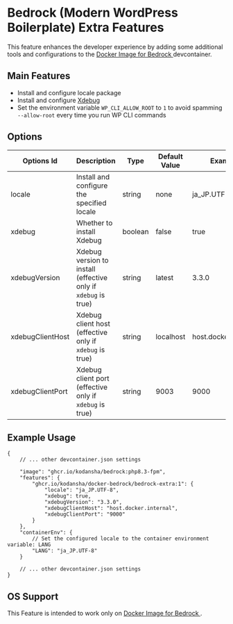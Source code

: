 # Bedrock (Modern WordPress Boilerplate) Extra Features

This feature enhances the developer experience by adding some additional tools and configurations to the [Docker Image for Bedrock
](https://github.com/kodansha/docker-bedrock) devcontainer.

## Main Features

- Install and configure locale package
- Install and configure [Xdebug](https://xdebug.org)
- Set the environment variable `WP_CLI_ALLOW_ROOT` to `1` to avoid spamming `--allow-root` every time you run WP CLI commands

## Options

| Options Id | Description | Type | Default Value | Example |
|-----|-----|-----|-----|-----|
| locale | Install and configure the specified locale | string | none | ja_JP.UTF-8 |
| xdebug | Whether to install Xdebug | boolean | false | true |
| xdebugVersion | Xdebug version to install (effective only if `xdebug` is true) | string | latest | 3.3.0 |
| xdebugClientHost | Xdebug client host (effective only if `xdebug` is true) | string | localhost | host.docker.internal |
| xdebugClientPort | Xdebug client port (effective only if `xdebug` is true) | string | 9003 | 9000 |

## Example Usage

```jsonc
{
    // ... other devcontainer.json settings

    "image": "ghcr.io/kodansha/bedrock:php8.3-fpm",
    "features": {
        "ghcr.io/kodansha/docker-bedrock/bedrock-extra:1": {
            "locale": "ja_JP.UTF-8",
            "xdebug": true,
            "xdebugVersion": "3.3.0",
            "xdebugClientHost": "host.docker.internal",
            "xdebugClientPort": "9000"
        }
    },
    "containerEnv": {
        // Set the configured locale to the container environment variable: LANG
        "LANG": "ja_JP.UTF-8"
    }

    // ... other devcontainer.json settings
}
```

## OS Support

This Feature is intended to work only on [Docker Image for Bedrock
](https://github.com/kodansha/docker-bedrock).

